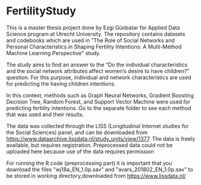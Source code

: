# FertilityStudy
This is a master thesis project done by Ezgi Günbatar for Applied Data Science program at Utrecht University. The repository contains datasets and codebooks which are used in "The Role of Social Networks and Personal Characteristics in Shaping Fertility Intentions: A Multi-Method Machine Learning Perspective" study.

The study aims to find an answer to the “Do the individual characteristics and the social network attributes affect women’s desire to have children?” question. For this purpose, individual and network characteristics are used for predicting the having children intentions.

In this context, methods such as Graph Neural Networks, Gradient Boosting Decision Tree, Random Forest, and Support Vector Machine were used for predicting fertility intentions. Go to the separate folder to see each method that was used and their results.


The data was collected through the LISS (Longitudinal Internet studies for the Social Sciences) panel, and can be downloaded from https://www.dataarchive.lissdata.nl/study_units/view/1377. The data is freely available, but requires registration. Preprocessed data could not be uploaded here because use of the data requires permission

For running the R code (preprocessing part) it is important that you download the files "wj18a_EN_1.0p.sav" and "avars_201802_EN_1.0p.sav" to be stored in working directory,downloaded from https://www.lissdata.nl/
